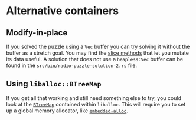 # Alternative containers

## Modify-in-place

If you solved the puzzle using a `Vec` buffer you can try solving it without the buffer as a stretch goal. You may find the [slice methods][slice] that let you mutate its data useful. A solution that does not use a `heapless:Vec` buffer can be found in the `src/bin/radio-puzzle-solution-2.rs` file.

## Using `liballoc::BTreeMap`

If you get all that working and still need something else to try, you could look at the [`BTreeMap`][btreemap] contained within `liballoc`. This will require you to set up a global memory allocator, like [`embedded-alloc`][embedded-alloc].

[btreemap]: https://doc.rust-lang.org/alloc/collections/btree_map/struct.BTreeMap.html
[embedded-alloc]: https://github.com/rust-embedded/embedded-alloc
[slice]: https://doc.rust-lang.org/std/primitive.slice.html#methods
